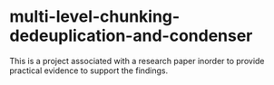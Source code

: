 # multi-level-chunking-dedeuplication-and-condenser
This is a project associated with a research paper inorder to provide practical evidence to support the findings.
